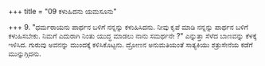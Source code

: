 +++
title = "09 ಕಳುಹಿದನು ಯಮಸೂನು"

+++
9. "ಧರ್ಮರಾಯನು ಪಾರ್ಥನ ಬಳಿಗೆ ನನ್ನನ್ನು ಕಳುಹಿಸಿದನು. ನೀವು ಕೃಪೆ ಮಾಡಿ ನನ್ನನ್ನು ಪಾರ್ಥನ ಬಳಿಗೆ ಕಳುಹಿಸಬೇಕು. ನಿಮಗೆ ಎದುರಾಗಿ ನಿಂತು ಯುದ್ಧ ಮಾಡಲು ನಾನು ಸಮರ್ಥನೇ ?" ಎನ್ನುತ್ತಾ ಸೆಳೆದ ಬಾಣವನ್ನು ಕೆಳಕ್ಕೆ ಇಳಿಸಿದ. ಗುರುವು ಅವನನ್ನು ಮುಂದಕ್ಕೆ ಕಳಿಸಿಕೊಟ್ಟನು.  ದ್ರೋಣನ ಅನುಮತಿಯಂತೆ ಸಾತ್ಯಕಿಯು ಶತ್ರುಸೇನೆಯ ಕಡೆಗೆ ಮುನ್ನುಗ್ಗಿದನು.